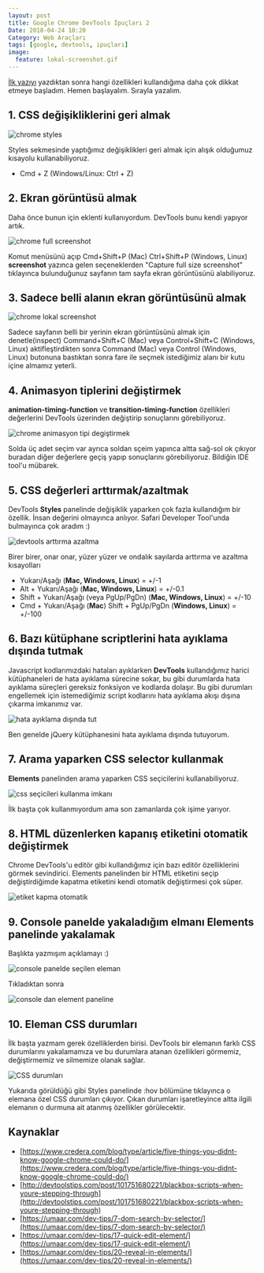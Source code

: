 ```yaml
---
layout: post
title: Google Chrome DevTools İpuçları 2
Date: 2018-04-24 10:20
Category: Web Araçları
tags: [google, devtools, ipuçları]
image:
  feature: lokal-screenshot.gif
---
```


[İlk yazıyı](http://fatihhayrioglu.com/google-chrome-devtools-ipuclari/) yazdıktan sonra hangi özellikleri kullandığıma daha çok dikkat etmeye başladım. Hemen başlayalım. Sırayla yazalım.

## 1. CSS değişikliklerini geri almak

![chrome styles](/images/chrome-styles.gif)

Styles sekmesinde yaptığımız değişiklikleri geri almak için alışık olduğumuz kısayolu kullanabiliyoruz.

 - Cmd + Z (Windows/Linux: Ctrl + Z)

## 2. Ekran görüntüsü almak

Daha önce bunun için eklenti kullanıyordum. DevTools bunu kendi yapıyor artık.

![chrome full screenshot](/images/full-screenshot.gif)

Komut menüsünü açıp Cmd+Shift+P (Mac) Ctrl+Shift+P (Windows, Linux) **screenshot** yazınca gelen seçeneklerden "Capture full size screenshot" tıklayınca bulunduğunuz sayfanın tam sayfa ekran görüntüsünü alabiliyoruz.

## 3. Sadece belli alanın ekran görüntüsünü almak

![chrome lokal screenshot](/images/lokal-screenshot.gif)

Sadece sayfanın belli bir yerinin ekran görüntüsünü almak için denetle(inspect) Command+Shift+C (Mac) veya Control+Shift+C (Windows, Linux) aktifleştirdikten sonra Command (Mac) veya Control (Windows, Linux) butonuna bastıktan sonra fare ile seçmek istediğimiz alanı bir kutu içine almamız yeterli.

## 4. Animasyon tiplerini değiştirmek

**animation-timing-function** ve **transition-timing-function** özellikleri değerlerini DevTools üzerinden değiştirip sonuçlarını görebiliyoruz. 

![chrome animasyon tipi degiştirmek](/images/animasyon-tipi.gif)

Solda üç adet seçim var ayrıca soldan sçeim yapınca altta sağ-sol ok çıkıyor buradan diğer değerlere geçiş yapıp sonuçlarını görebiliyoruz. Bildiğin IDE tool'u mübarek. 

## 5. CSS değerleri arttırmak/azaltmak

DevTools **Styles** panelinde değişiklik yaparken çok fazla kullandığım bir özellik. İnsan değerini olmayınca anlıyor. Safari Developer Tool'unda bulmayınca çok aradım :)

![devtools arttırma azaltma](/images/arttirma-azaltma.gif)

Birer birer, onar onar, yüzer yüzer ve ondalık sayılarda arttırma ve azaltma kısayolları

 - Yukarı/Aşağı (**Mac, Windows, Linux**) = +/-1
 - Alt + Yukarı/Aşağı (**Mac, Windows, Linux**) = +/-0.1
 - Shift + Yukarı/Aşağı (veya PgUp/PgDn) (**Mac, Windows, Linux**) = +/-10
 - Cmd + Yukarı/Aşağı (**Mac**) Shift + PgUp/PgDn (**Windows, Linux**) = +/-100
 

## 6. Bazı kütüphane scriptlerini hata ayıklama dışında tutmak

Javascript kodlarımızdaki hataları ayıklarken **DevTools** kullandığımız harici kütüphaneleri de hata ayıklama sürecine sokar, bu gibi durumlarda hata ayıklama süreçleri gereksiz fonksiyon ve kodlarda dolaşır. Bu gibi durumları engellemek için istemediğimiz script kodlarını hata ayıklama akışı dışına çıkarma imkanımız var. 

![hata ayıklama dışında tut](/images/jquery-disarda.gif)

Ben genelde jQuery kütüphanesini hata ayıklama dışında tutuyorum. 

## 7. Arama yaparken CSS selector kullanmak

**Elements** panelinden arama yaparken CSS seçicilerini kullanabiliyoruz.

![css seçicileri kullanma imkanı](/images/css-selector.gif)

İlk başta çok kullanmıyordum ama son zamanlarda çok işime yarıyor. 

## 8. HTML düzenlerken kapanış etiketini otomatik değiştirmek

Chrome DevTools'u editör gibi kullandığımız için bazı editör özelliklerini görmek sevindirici. Elements panelinden bir HTML etiketini seçip değiştirdiğimde kapatma etiketini kendi otomatik değiştirmesi çok süper.

![etiket kapma otomatik](/images/etiket-kapma-otomatik.gif)
 

## 9. Console panelde yakaladığım elmanı Elements panelinde yakalamak

Başlıkta yazmışım açıklamayı :)

![console panelde seçilen eleman](/images/console-element-gecis.gif)

Tıkladıktan sonra

![console dan element paneline](/images/console-element-gecis-2.gif)
 

## 10. Eleman CSS durumları

İlk başta yazmam gerek özelliklerden birisi. DevTools bir elemanın farklı CSS durumlarını yakalamamıza ve bu durumlara atanan özellikleri görmemiz, değiştirmemiz ve silmemize olanak sağlar.

![CSS durumları](/images/css-status.gif)

Yukarıda görüldüğü gibi Styles panelinde :hov bölümüne tıklayınca o elemana özel CSS durumları çıkıyor. Çıkan durumları işaretleyince altta ilgili elemanın o durmuna ait atanmış özellikler görülecektir.

## Kaynaklar


 - [https://www.credera.com/blog/type/article/five-things-you-didnt-know-google-chrome-could-do/](https://www.credera.com/blog/type/article/five-things-you-didnt-know-google-chrome-could-do/)
 - [http://devtoolstips.com/post/101751680221/blackbox-scripts-when-youre-stepping-through](http://devtoolstips.com/post/101751680221/blackbox-scripts-when-youre-stepping-through)
 - [https://umaar.com/dev-tips/7-dom-search-by-selector/](https://umaar.com/dev-tips/7-dom-search-by-selector/)
 - [https://umaar.com/dev-tips/17-quick-edit-element/](https://umaar.com/dev-tips/17-quick-edit-element/)
 - [https://umaar.com/dev-tips/20-reveal-in-elements/](https://umaar.com/dev-tips/20-reveal-in-elements/)